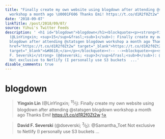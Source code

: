 ```yaml
---
title: "Finally create my own website using blogdown after attending @statsgen blogdown
  workshop a month ago \U0001F606 Thanks Emi! https://t.co/d1R2f0Zt2w"
date: '2018-09-07'
linkTitle: /post/2018/09/07/
source: Yihui's Twitter Feeds
description: ' <h1 id="blogdown">blogdown</h1><blockquote><p><strong>Yingxin Lin</strong>
  (@LinYingxin; <sup>15</sup>&frasl;<sub>1</sub>): Finally create my own website using
  blogdown after attending @statsgen blogdown workshop a month ago Thanks Emi! <a
  href="https://t.co/d1R2f0Zt2w" target="_blank">https://t.co/d1R2f0Zt2w</a> <a href="https://twitter.com/xieyihui/status/1037560742277406720"
  target="_blank">&#8618;</a></p></blockquote><!-- --><blockquote><p><strong>David
  F. Severski</strong> (@dseverski; <sup>3</sup>&frasl;<sub>0</sub>): @Samantha_Toet
  Not exclusive to Netlify (I personally use S3 buckets  ...'
disable_comments: true
---
```

 <h1 id="blogdown">blogdown</h1><blockquote><p><strong>Yingxin Lin</strong> (@LinYingxin; <sup>15</sup>&frasl;<sub>1</sub>): Finally create my own website using blogdown after attending @statsgen blogdown workshop a month ago Thanks Emi! <a href="https://t.co/d1R2f0Zt2w" target="_blank">https://t.co/d1R2f0Zt2w</a> <a href="https://twitter.com/xieyihui/status/1037560742277406720" target="_blank">&#8618;</a></p></blockquote><!-- --><blockquote><p><strong>David F. Severski</strong> (@dseverski; <sup>3</sup>&frasl;<sub>0</sub>): @Samantha_Toet Not exclusive to Netlify (I personally use S3 buckets  ...